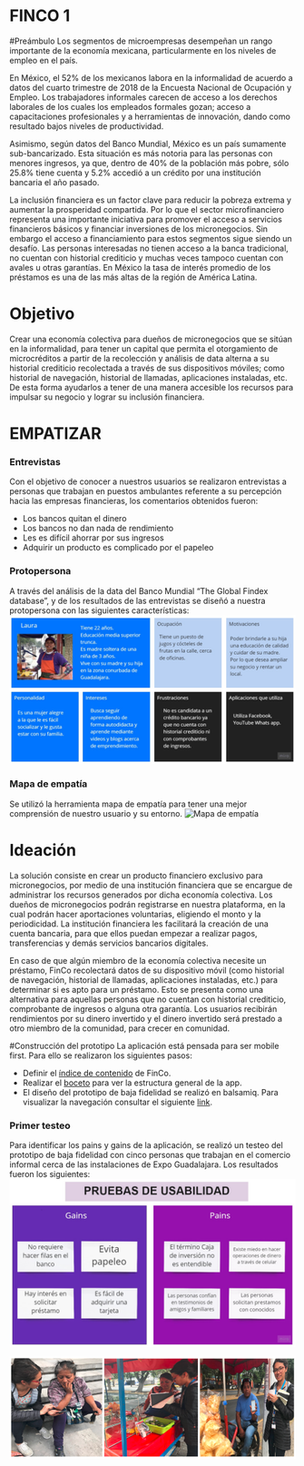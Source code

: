 # FINCO 1

#Preámbulo
Los segmentos de microempresas desempeñan un rango importante de la economía mexicana, particularmente en los niveles de empleo en el país. 

En México, el 52% de los mexicanos labora en la informalidad de acuerdo a datos del cuarto trimestre de 2018 de la Encuesta Nacional de Ocupación y Empleo. Los trabajadores informales carecen de acceso a los derechos laborales de los cuales los empleados formales gozan; acceso a capacitaciones profesionales y a herramientas de innovación, dando como resultado bajos niveles de productividad.

Asimismo, según datos del Banco Mundial, México es un país sumamente sub-bancarizado.  Esta situación es más notoria para las personas con menores ingresos, ya que, dentro de 40% de la población más pobre, sólo 25.8% tiene cuenta y 5.2% accedió a un crédito por una institución bancaria el año pasado.
 
La inclusión financiera es un  factor clave para reducir la pobreza extrema y aumentar la prosperidad compartida. Por lo que el sector microfinanciero representa una importante iniciativa para promover el acceso a servicios financieros básicos y financiar inversiones de los micronegocios. Sin embargo el acceso a financiamiento para estos segmentos sigue siendo un desafío.
Las personas interesadas no tienen acceso a la banca tradicional, no cuentan con historial crediticio y muchas veces tampoco cuentan con avales u otras garantías. En México la tasa de interés promedio de los préstamos es una de las más altas de la región de América Latina.


# Objetivo
Crear una economía colectiva para dueños de micronegocios que se sitúan en la informalidad, para tener un capital que permita el otorgamiento de microcréditos a partir de la recolección y análisis de data alterna a su historial crediticio recolectada a través de sus dispositivos móviles; como historial de navegación, historial de llamadas, aplicaciones instaladas, etc. De esta forma ayudarlos a tener de una manera accesible los recursos para impulsar su negocio y lograr su inclusión financiera.

# EMPATIZAR 

### Entrevistas
Con el objetivo de conocer a nuestros usuarios se realizaron entrevistas a personas que trabajan en puestos ambulantes referente a su percepción hacia las empresas financieras, los comentarios obtenidos fueron:
- Los bancos quitan el dinero
- Los bancos no dan nada de rendimiento
- Les es difícil ahorrar por sus ingresos 
- Adquirir un producto es complicado por el papeleo

### Protopersona
A través del análisis de la data del Banco Mundial “The Global Findex database”, y de los resultados de las entrevistas se diseñó a nuestra protopersona con las siguientes características: 
![Protopersona](https://github.com/Cristalgarcia/FINCO/blob/rama-cris/UX/Protopersona_FinCo.jpg)

### Mapa de empatía
Se utilizó la herramienta mapa de empatía para tener una mejor comprensión de nuestro usuario y su entorno. 
![Mapa de empatía]()


# Ideación 
La solución consiste en crear un producto financiero exclusivo para micronegocios, por medio de una institución financiera que se encargue de administrar los recursos generados por dicha economía colectiva.
Los dueños de micronegocios podrán registrarse en nuestra plataforma, en la cual podrán hacer aportaciones voluntarias, eligiendo el monto y la periodicidad. La institución financiera les facilitará la creación de una cuenta bancaria, para que ellos puedan empezar a realizar pagos, transferencias y demás servicios bancarios digitales.

En caso de que algún miembro de la economía colectiva necesite un préstamo, FinCo recolectará datos de su dispositivo móvil (como historial de navegación, historial de llamadas, aplicaciones instaladas, etc.) para determinar si es apto para un préstamo.
Esto se presenta como una alternativa para aquellas personas que no cuentan con historial crediticio, comprobante de ingresos o alguna otra garantía.
Los usuarios recibirán rendimientos por su dinero invertido y el dinero invertido será prestado a otro miembro de la comunidad, para crecer en comunidad.

#Construcción del prototipo
La aplicación está pensada para ser mobile first. Para ello se realizaron los siguientes pasos:

- Definir el [índice de contenido]() de FinCo.
- Realizar el [boceto](https://drive.google.com/file/d/0B1rrRRVXU59qb3dKclZYX1JOdXNDLUNhWjY1OVZnLTNtanhv/view?usp=sharing) para ver la estructura general de la app.
- El diseño del prototipo de baja fidelidad se realizó en  balsamiq. Para visualizar la navegación consultar el siguiente [link](https://balsamiq.cloud/sx05bjc/pgeehup/r547B). 

### Primer testeo
Para identificar los pains y gains de la aplicación, se realizó un testeo del prototipo de baja fidelidad con cinco personas que trabajan en el comercio informal cerca de las instalaciones de Expo Guadalajara. Los resultados fueron los siguientes: 
![Resultados de primer testeo](https://github.com/Cristalgarcia/FINCO/blob/rama-cris/UX/Pruebas%20de%20usabilidad.jpg)

![Testigos](https://github.com/Cristalgarcia/FINCO/blob/rama-cris/UX/Testimonios_FinCo.PNG)



